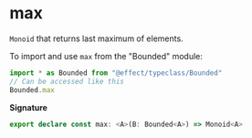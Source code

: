 # max

`Monoid` that returns last maximum of elements.

To import and use `max` from the "Bounded" module:

```ts
import * as Bounded from "@effect/typeclass/Bounded"
// Can be accessed like this
Bounded.max
```

**Signature**

```ts
export declare const max: <A>(B: Bounded<A>) => Monoid<A>
```
